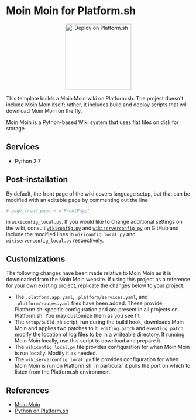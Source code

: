 # Moin Moin for Platform.sh

<p align="center">
<a href="https://console.platform.sh/projects/create-project?template=https://raw.githubusercontent.com/platformsh/template-builder/master/templates/moinmoin/.platform.template.yaml&utm_content=moinmoin&utm_source=github&utm_medium=button&utm_campaign=deploy_on_platform">
    <img src="https://platform.sh/images/deploy/lg-blue.svg" alt="Deploy on Platform.sh" width="180px" />
</a>
</p>

This template builds a Moin Moin wiki on Platform.sh.  The project doesn't include Moin Moin itself; rather, it includes build and deploy scripts that will download Moin Moin on the fly.

Moin Moin is a Python-based Wiki system that uses flat files on disk for storage.

## Services

* Python 2.7

## Post-installation

By default, the front page of the wiki covers language setup, but that can be modified with an editable page by commenting out the line

```python
# page_front_page = u'FrontPage'
```

in `wikiconfig_local.py`. If you would like to change additional settings on the wiki, consult [`wikiconfig.py`](https://github.com/moinwiki/moin-1.9/blob/master/wikiconfig.py) and [`wikiserverconfig.py`](https://github.com/moinwiki/moin-1.9/blob/master/wikiserverconfig.py) on GitHub and include the modified lines in `wikiconfig_local.py` and `wikiserverconfig_local.py` respectively. 

## Customizations

The following changes have been made relative to Moin Moin as it is downloaded from the Moin Moin website.  If using this project as a reference for your own existing project, replicate the changes below to your project.

* The `.platform.app.yaml`, `.platform/services.yaml`, and `.platform/routes.yaml` files have been added.  These provide Platform.sh-specific configuration and are present in all projects on Platform.sh.  You may customize them as you see fit.
* The `setup/build.sh` script, run during the build hook, downloads Moin Moin and applies two patches to it.  `editlog.patch` and `eventlog.patch` modify the location of log files to be in a writeable directory.  If running Moin Moin locally, use this script to download and prepare it.
* The `wikiconfig_local.py` file provides configuration for when Moin Moin is run locally.  Modify it as needed.
* The `wikiserverconfig_local.py` file provides configuration for when Moin Moin is run on Platform.sh.  In particular it pulls the port on which to listen from the Platform.sh environment.

## References

* [Moin Moin](https://moinmo.in/)
* [Python on Platform.sh](https://docs.platform.sh/languages/python.html)
